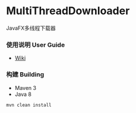# MultiThreadDownloader
JavaFX多线程下载器

### 使用说明 User Guide
* [Wiki](https://github.com/PluginsCDTribe/MultiThreadDownloader/wiki)

### 构建 Building
* Maven 3
* Java 8

```
mvn clean install
```